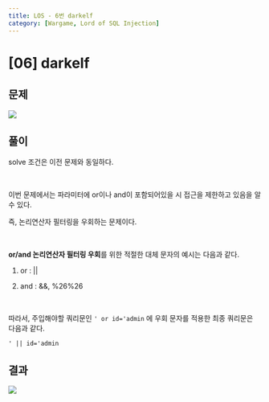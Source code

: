 ```yaml
---
title: LOS - 6번 darkelf
category: [Wargame, Lord of SQL Injection]
---
```


# [06] darkelf

## 문제

<img  src="https://img1.daumcdn.net/thumb/R1280x0/?scode=mtistory2&fname=https%3A%2F%2Fblog.kakaocdn.net%2Fdn%2Fc57h7M%2FbtrndHKZSPe%2FqqHttLfywOqUKhF01uSGeK%2Fimg.png">

## 풀이

solve 조건은 이전 문제와 동일하다.

<br>

이번 문제에서는 파라미터에 or이나 and이 포함되어있을 시 접근을 제한하고 있음을 알 수 있다.

즉, 논리연산자 필터링을 우회하는 문제이다. 

<br>

**or/and 논리연산자 필터링 우회**를 위한 적절한 대체 문자의 예시는 다음과 같다.

1. or : \|\|

2. and : &&, %26%26

<br>

따라서, 주입해야할 쿼리문인 `' or id='admin` 에 우회 문자를 적용한 최종 쿼리문은 다음과 같다.


``` 
' || id='admin
```

## 결과

<img  src="https://img1.daumcdn.net/thumb/R1280x0/?scode=mtistory2&fname=https%3A%2F%2Fblog.kakaocdn.net%2Fdn%2FcL53rR%2Fbtrnc29W1l5%2FHqGm774OVFP2iiyoFqLefK%2Fimg.png">